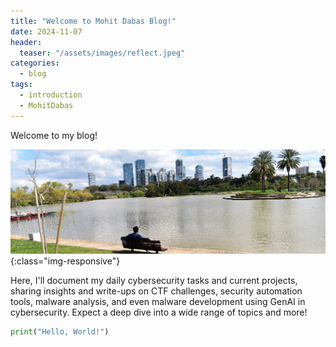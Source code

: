 ```yaml
---
title: "Welcome to Mohit Dabas Blog!"
date: 2024-11-07
header:
  teaser: "/assets/images/reflect.jpeg"
categories:
  - blog
tags:
  - introduction
  - MohitDabas
---
```


Welcome to my blog! 

![reflection](/assets/images/reflect.jpeg){:class="img-responsive"}

Here, I'll document my daily cybersecurity tasks and current projects, sharing insights and write-ups on CTF challenges, security automation tools, malware analysis, and even malware development using GenAI in cybersecurity. Expect a deep dive into a wide range of topics and more!

```python
print("Hello, World!")
```


